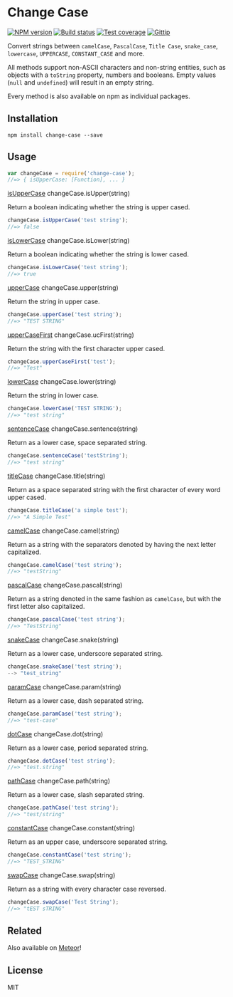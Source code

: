 # Change Case

[![NPM version][npm-image]][npm-url]
[![Build status][travis-image]][travis-url]
[![Test coverage][coveralls-image]][coveralls-url]
[![Gittip][gittip-image]][gittip-url]

Convert strings between `camelCase`, `PascalCase`, `Title Case`, `snake_case`, `lowercase`, `UPPERCASE`, `CONSTANT_CASE` and more.

All methods support non-ASCII characters and non-string entities, such as objects with a `toString` property, numbers and booleans. Empty values (`null` and `undefined`) will result in an empty string.

Every method is also available on npm as individual packages.

## Installation

```
npm install change-case --save
```

## Usage

```js
var changeCase = require('change-case');
//=> { isUpperCase: [Function], ... }
```

[isUpperCase](https://github.com/blakeembrey/is-upper-case) changeCase.isUpper(string)

Return a boolean indicating whether the string is upper cased.

```js
changeCase.isUpperCase('test string');
//=> false
```

[isLowerCase](https://github.com/blakeembrey/is-lower-case) changeCase.isLower(string)

Return a boolean indicating whether the string is lower cased.

```js
changeCase.isLowerCase('test string');
//=> true
```

[upperCase](https://github.com/blakeembrey/upper-case) changeCase.upper(string)

Return the string in upper case.

```js
changeCase.upperCase('test string');
//=> "TEST STRING"
```

[upperCaseFirst](https://github.com/blakeembrey/upper-case-first) changeCase.ucFirst(string)

Return the string with the first character upper cased.

```js
changeCase.upperCaseFirst('test');
//=> "Test"
```

[lowerCase](https://github.com/blakeembrey/lower-case) changeCase.lower(string)

Return the string in lower case.

```js
changeCase.lowerCase('TEST STRING');
//=> "test string"
```

[sentenceCase](https://github.com/blakeembrey/sentence-case) changeCase.sentence(string)

Return as a lower case, space separated string.

```js
changeCase.sentenceCase('testString');
//=> "test string"
```

[titleCase](https://github.com/blakeembrey/title-case) changeCase.title(string)

Return as a space separated string with the first character of every word upper cased.

```js
changeCase.titleCase('a simple test');
//=> "A Simple Test"
```

[camelCase](https://github.com/blakeembrey/camel-case) changeCase.camel(string)

Return as a string with the separators denoted by having the next letter capitalized.

```js
changeCase.camelCase('test string');
//=> "testString"
```

[pascalCase](https://github.com/blakeembrey/pascal-case) changeCase.pascal(string)

Return as a string denoted in the same fashion as `camelCase`, but with the first letter also capitalized.

```js
changeCase.pascalCase('test string');
//=> "TestString"
```

[snakeCase](https://github.com/blakeembrey/snake-case) changeCase.snake(string)

Return as a lower case, underscore separated string.

```js
changeCase.snakeCase('test string');
--> "test_string"
```

[paramCase](https://github.com/blakeembrey/param-case) changeCase.param(string)

Return as a lower case, dash separated string.

```js
changeCase.paramCase('test string');
//=> "test-case"
```

[dotCase](https://github.com/blakeembrey/dot-case) changeCase.dot(string)

Return as a lower case, period separated string.

```js
changeCase.dotCase('test string');
//=> "test.string"
```

[pathCase](https://github.com/blakeembrey/path-case) changeCase.path(string)

Return as a lower case, slash separated string.

```js
changeCase.pathCase('test string');
//=> "test/string"
```

[constantCase](https://github.com/blakeembrey/constant-case) changeCase.constant(string)

Return as an upper case, underscore separated string.

```js
changeCase.constantCase('test string');
//=> "TEST_STRING"
```

[swapCase](https://github.com/blakeembrey/swap-case) changeCase.swap(string)

Return as a string with every character case reversed.

```js
changeCase.swapCase('Test String');
//=> "tEST sTRING"
```

## Related

Also available on [Meteor](https://github.com/Konecty/change-case)!

## License

MIT

[npm-image]: https://img.shields.io/npm/v/change-case.svg?style=flat
[npm-url]: https://npmjs.org/package/change-case
[travis-image]: https://img.shields.io/travis/blakeembrey/change-case.svg?style=flat
[travis-url]: https://travis-ci.org/blakeembrey/change-case
[coveralls-image]: https://img.shields.io/coveralls/blakeembrey/change-case.svg?style=flat
[coveralls-url]: https://coveralls.io/r/blakeembrey/change-case?branch=master
[gittip-image]: https://img.shields.io/gittip/blakeembrey.svg?style=flat
[gittip-url]: https://www.gittip.com/blakeembrey
